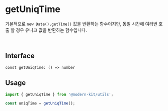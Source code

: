 # getUniqTime

기본적으로 `new Date().getTime()` 값을 반환하는 함수이지만, 동일 시간에 여러번 호출 할 경우 유니크 값을 반환하는 함수입니다.


<br />

## Interface
```tsx
const getUniqTime: () => number
```

## Usage
```ts
import { getUniqTime } from '@modern-kit/utils';

const uniqTime = getUniqTime();
```
